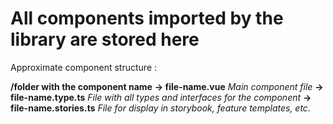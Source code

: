 # All components imported by the library are stored here

Approximate component structure :

**/folder with the component name**
**->  file-name.vue**  _Main component file_
**->  file-name.type.ts** _File with all types and interfaces for the component_ 
**->  file-name.stories.ts** _File for display in storybook, feature templates, etc._
